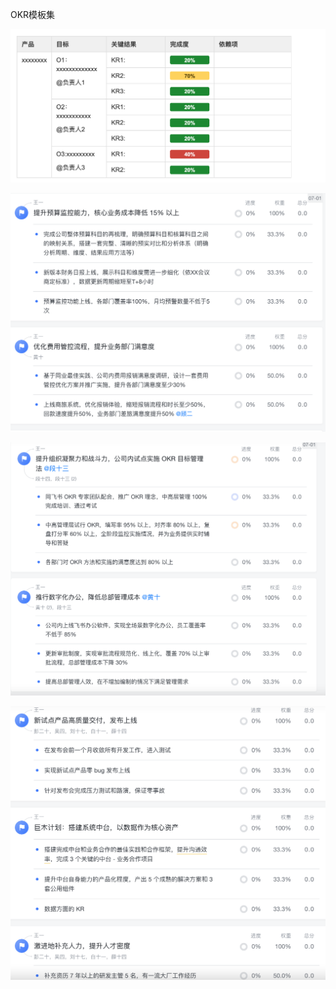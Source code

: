 OKR模板集

![](images/2022-07-08-15-23-30-image.png)



![](images/OKR样例1.png)

![](images/OKR样例2.png)

![](images/OKR样例3.png)
